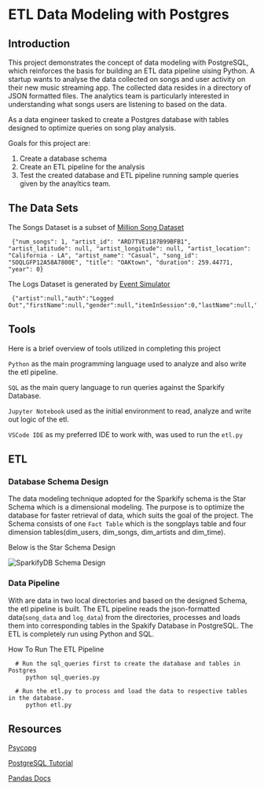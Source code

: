 # ETL Data Modeling with Postgres

## Introduction
This project demonstrates the concept of data modeling with PostgreSQL, which reinforces the basis for building an ETL data pipeline uising Python.
A startup wants to analyse the data collected on songs and user activity on their new music streaming app. The collected data resides in a directory of JSON formatted files. The analytics team is particularly interested in understanding what songs users are listening to based on the data.

As a data engineer tasked to create a Postgres database with tables designed to optimize queries on song play analysis.

 Goals for this project are:
 1. Create a database schema
 2. Create an ETL pipeline for the analysis
 2. Test the created database and ETL pipeline running sample queries given by the anayltics team.


## The Data Sets
The Songs Dataset is a subset of [Million Song Dataset](http://millionsongdataset.com/)

     {"num_songs": 1, "artist_id": "ARD7TVE1187B99BFB1", "artist_latitude": null, "artist_longitude": null, "artist_location": "California - LA", "artist_name": "Casual", "song_id": "SOQLGFP12A58A7800E", "title": "OAKtown", "duration": 259.44771, "year": 0}
    
The Logs Dataset is generated by [Event Simulator](https://github.com/Interana/eventsim)
      
     {"artist":null,"auth":"Logged Out","firstName":null,"gender":null,"itemInSession":0,"lastName":null,"length":null,"level":"free","location":null,"method":"PUT","page":"Login","registration":null,"sessionId":52,"song":null,"status":307,"ts":1541207073796,"userAgent":null,"userId":""}

## Tools
Here is a brief overview of tools utilized in completing this project

`Python` as the main programming language used to analyze and also write the etl pipeline.

`SQL` as the main query language to run queries against the Sparkify Database.

`Jupyter Notebook` used as the initial environment to read, analyze and write out logic of the etl.

`VSCode IDE` as my preferred IDE to work with, was used to run the `etl.py`


## ETL

### Database Schema Design
The data modeling technique adopted for the Sparkify schema is the Star Schema which is a dimensional modeling. The purpose is to optimize the database for faster retrieval of data, which suits the goal of the project. The Schema consists of one `Fact Table` which is the songplays table and four dimension tables(dim_users, dim_songs, dim_artists and dim_time).

Below is the Star Schema Design

![SparkifyDB Schema Design](https://user-images.githubusercontent.com/24456790/224547926-0af1253c-ec1e-4032-8482-ebc6cafd05cc.png)


### Data Pipeline
 With are data in two local directories and based on the designed Schema, the etl pipeline is built. The ETL pipeline reads the json-formatted data(`song_data` and `log_data`) from the directories, processes and loads them into corresponding tables in the Spakify Database in PostgreSQL. The ETL is completely run using Python and SQL.
 
 How To Run The ETL Pipeline
 
      # Run the sql_queries first to create the database and tables in Postgres
         python sql_queries.py
         
      # Run the etl.py to process and load the data to respective tables in the database.
         python etl.py
      

## Resources
[Psycopg](https://www.psycopg.org/docs/)

[PostgreSQL Tutorial](https://www.postgresqltutorial.com/)

[Pandas Docs](https://pandas.pydata.org/pandas-docs/stable/)



